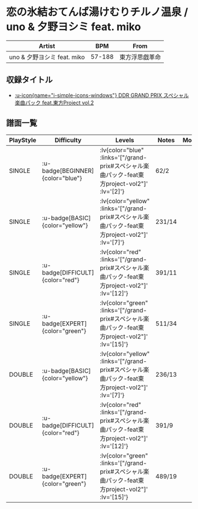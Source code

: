 # 恋の氷結おてんば湯けむりチルノ温泉 / uno & 夕野ヨシミ feat. miko

|Artist|BPM|From|
|------|---|----|
|uno & 夕野ヨシミ feat. miko|57-188|東方浮思戯革命|

## 収録タイトル

- [ :u-icon{name="i-simple-icons-windows"} DDR GRAND PRIX スペシャル楽曲パック feat.東方Project vol.2](/grand-prix#スペシャル楽曲パック-feat東方project-vol2)

## 譜面一覧

|PlayStyle|Difficulty|Levels|Notes|Movie|
|---------|----------|------|-----|-----|
|SINGLE| :u-badge[BEGINNER]{color="blue"} | :lv{color="blue" :links='["/grand-prix#スペシャル楽曲パック-feat東方project-vol2"]' :lv='[2]'} |62/2||
|SINGLE| :u-badge[BASIC]{color="yellow"} | :lv{color="yellow" :links='["/grand-prix#スペシャル楽曲パック-feat東方project-vol2"]' :lv='[7]'} |231/14||
|SINGLE| :u-badge[DIFFICULT]{color="red"} | :lv{color="red" :links='["/grand-prix#スペシャル楽曲パック-feat東方project-vol2"]' :lv='[12]'} |391/11||
|SINGLE| :u-badge[EXPERT]{color="green"} | :lv{color="green" :links='["/grand-prix#スペシャル楽曲パック-feat東方project-vol2"]' :lv='[15]'} |511/34||
|DOUBLE| :u-badge[BASIC]{color="yellow"} | :lv{color="yellow" :links='["/grand-prix#スペシャル楽曲パック-feat東方project-vol2"]' :lv='[7]'} |236/13||
|DOUBLE| :u-badge[DIFFICULT]{color="red"} | :lv{color="red" :links='["/grand-prix#スペシャル楽曲パック-feat東方project-vol2"]' :lv='[12]'} |391/9||
|DOUBLE| :u-badge[EXPERT]{color="green"} | :lv{color="green" :links='["/grand-prix#スペシャル楽曲パック-feat東方project-vol2"]' :lv='[15]'} |489/19||

